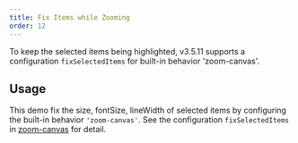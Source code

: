 ```yaml
---
title: Fix Items while Zooming
order: 12
---
```


To keep the selected items being highlighted, v3.5.11 supports a configuration `fixSelectedItems` for built-in behavior 'zoom-canvas'.

## Usage

This demo fix the size, fontSize, lineWidth of selected items by configuring the built-in behavior `'zoom-canvas'`. See the configuration `fixSelectedItems` in [zoom-canvas](/en/docs/manual/middle/states/defaultBehavior#zoom-canvas) for detail.
